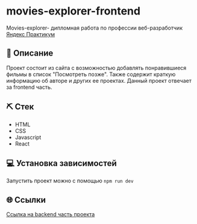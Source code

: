 # movies-explorer-frontend
Movies-explorer- дипломная работа по профессии веб-разработчик [Яндекс Практикум](https://praktikum.yandex.ru "Яндекс Практикум")
## 📌 Описание
Проект состоит из сайта с возможностью добавлять понравившиеся фильмы в список "Посмотреть позже". Также содержит краткую информацию об авторе и других ее проектах. Данный проект отвечает за frontend часть.
## ⛏ Стек
- HTML
- CSS
- Javascript
- React
## 💻 Установка зависимостей
Запустить проект можно с помощью `npm run dev`
## 🌐 Ссылки
[Ссылка на backend часть проекта](https://github.com/AlpinaJ/movies-explorer-api)
<!-- ## 📅 Планы по доработке -->
